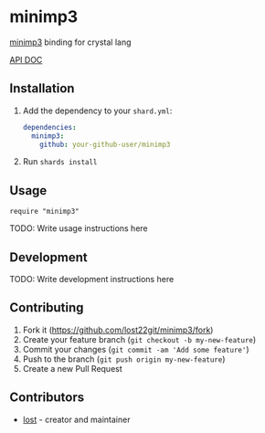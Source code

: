 # minimp3

[minimp3](https://github.com/lieff/minimp3) binding for crystal lang

[API DOC](https://lost22git.github.io/minimp3.cr)

## Installation

1. Add the dependency to your `shard.yml`:

   ```yaml
   dependencies:
     minimp3:
       github: your-github-user/minimp3
   ```

2. Run `shards install`

## Usage

```crystal
require "minimp3"
```

TODO: Write usage instructions here

## Development

TODO: Write development instructions here

## Contributing

1. Fork it (<https://github.com/lost22git/minimp3/fork>)
2. Create your feature branch (`git checkout -b my-new-feature`)
3. Commit your changes (`git commit -am 'Add some feature'`)
4. Push to the branch (`git push origin my-new-feature`)
5. Create a new Pull Request

## Contributors

- [lost](https://github.com/lost22git) - creator and maintainer
